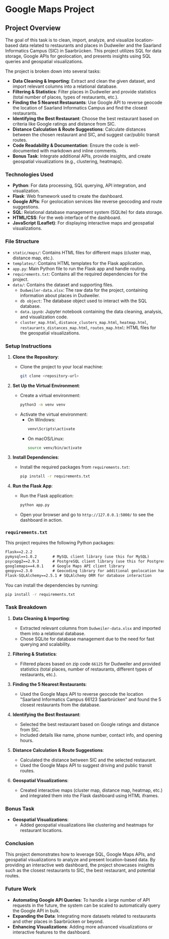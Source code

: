 # Google Maps Project

## Project Overview

The goal of this task is to clean, import, analyze, and visualize location-based data related to restaurants and places in Dudweiler and the Saarland Informatics Campus (SIC) in Saarbrücken. This project utilizes SQL for data storage, Google APIs for geolocation, and presents insights using SQL queries and geospatial visualizations.

The project is broken down into several tasks:

- **Data Cleaning & Importing**: Extract and clean the given dataset, and import relevant columns into a relational database.
- **Filtering & Statistics**: Filter places in Dudweiler and provide statistics (total number of places, types of restaurants, etc.).
- **Finding the 5 Nearest Restaurants**: Use Google API to reverse geocode the location of Saarland Informatics Campus and find the closest restaurants.
- **Identifying the Best Restaurant**: Choose the best restaurant based on criteria like Google ratings and distance from SIC.
- **Distance Calculation & Route Suggestions**: Calculate distances between the chosen restaurant and SIC, and suggest car/public transit routes.
- **Code Readability & Documentation**: Ensure the code is well-documented with markdown and inline comments.
- **Bonus Task**: Integrate additional APIs, provide insights, and create geospatial visualizations (e.g., clustering, heatmaps).

### Technologies Used

- **Python**: For data processing, SQL querying, API integration, and visualization.
- **Flask**: Web framework used to create the dashboard.
- **Google APIs**: For geolocation services like reverse geocoding and route suggestions.
- **SQL**: Relational database management system (SQLite) for data storage.
- **HTML/CSS**: For the web interface of the dashboard.
- **JavaScript (Leaflet)**: For displaying interactive maps and geospatial visualizations.

### File Structure

- `static/maps/`: Contains HTML files for different maps (cluster map, distance map, etc.).
- `templates/`: Contains HTML templates for the Flask application.
- `app.py`: Main Python file to run the Flask app and handle routing.
- `requirements.txt`: Contains all the required dependencies for the project.
- `data/`: Contains the dataset and supporting files.
  - `Dudweiler-data.xlsx`: The raw data for the project, containing information about places in Dudweiler.
  - `db object`: The database object used to interact with the SQL database.
  - `data.ipynb`: Jupyter notebook containing the data cleaning, analysis, and visualization code.
  - `cluster_map.html`, `distance_clusters_map.html`, `heatmap.html`, `restaurants_distances_map.html`, `routes_map.html`: HTML files for the geospatial visualizations.

### Setup Instructions

1. **Clone the Repository**:
    - Clone the project to your local machine:
      ```bash
      git clone <repository-url>
      ```

2. **Set Up the Virtual Environment**:
    - Create a virtual environment:
      ```bash
      python3 -m venv venv
      ```
    - Activate the virtual environment:
      - On Windows:
        ```bash
        venv\Scripts\activate
        ```
      - On macOS/Linux:
        ```bash
        source venv/bin/activate
        ```

3. **Install Dependencies**:
    - Install the required packages from `requirements.txt`:
      ```bash
      pip install -r requirements.txt
      ```

4. **Run the Flask App**:
    - Run the Flask application:
      ```bash
      python app.py
      ```
    - Open your browser and go to `http://127.0.0.1:5000/` to see the dashboard in action.

### `requirements.txt`

This project requires the following Python packages:

```txt
Flask==2.2.2
pymysql==1.0.2       # MySQL client library (use this for MySQL)
psycopg2==2.9.3      # PostgreSQL client library (use this for Postgres)
googlemaps==4.0.1    # Google Maps API client library
geopy==2.3.0         # Geocoding library for additional geolocation handling
Flask-SQLAlchemy==2.5.1 # SQLAlchemy ORM for database interaction
```

You can install the dependencies by running:

```bash
pip install -r requirements.txt
```

### Task Breakdown

1. **Data Cleaning & Importing**: 
    - Extracted relevant columns from `Dudweiler-data.xlsx` and imported them into a relational database.
    - Chose SQLite for database management due to the need for fast querying and scalability.

2. **Filtering & Statistics**: 
    - Filtered places based on zip code `66125` for Dudweiler and provided statistics (total places, number of restaurants, different types of restaurants, etc.).

3. **Finding the 5 Nearest Restaurants**:
    - Used the Google Maps API to reverse geocode the location "Saarland Informatics Campus 66123 Saarbrücken" and found the 5 closest restaurants from the database.

4. **Identifying the Best Restaurant**:
    - Selected the best restaurant based on Google ratings and distance from SIC.
    - Included details like name, phone number, contact info, and opening hours.

5. **Distance Calculation & Route Suggestions**:
    - Calculated the distance between SIC and the selected restaurant.
    - Used the Google Maps API to suggest driving and public transit routes.

6. **Geospatial Visualizations**:
    - Created interactive maps (cluster map, distance map, heatmap, etc.) and integrated them into the Flask dashboard using HTML iframes.

### Bonus Task

- **Geospatial Visualizations**: 
    - Added geospatial visualizations like clustering and heatmaps for restaurant locations.

### Conclusion

This project demonstrates how to leverage SQL, Google Maps APIs, and geospatial visualizations to analyze and present location-based data. By providing an interactive web dashboard, the project showcases insights such as the closest restaurants to SIC, the best restaurant, and potential routes.

### Future Work

- **Automating Google API Queries**: To handle a large number of API requests in the future, the system can be scaled to automatically query the Google API in bulk.
- **Expanding the Data**: Integrating more datasets related to restaurants and other places in Saarbrücken or beyond.
- **Enhancing Visualizations**: Adding more advanced visualizations or interactive features to the dashboard.

